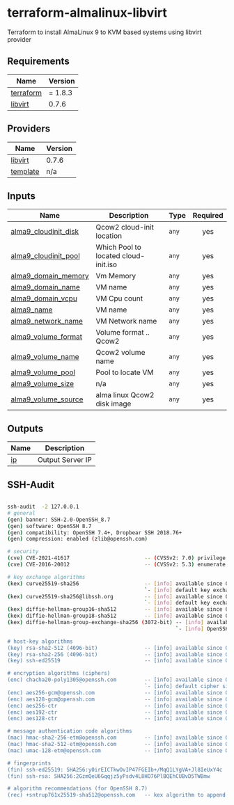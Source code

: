 # terraform-almalinux-libvirt

Terraform to install AlmaLinux 9 to KVM based systems using libvirt provider

<!-- BEGIN_TF_DOCS -->
## Requirements

| Name | Version |
|------|---------|
| <a name="requirement_terraform"></a> [terraform](#requirement\_terraform) | = 1.8.3 |
| <a name="requirement_libvirt"></a> [libvirt](#requirement\_libvirt) | 0.7.6 |

## Providers

| Name | Version |
|------|---------|
| <a name="provider_libvirt"></a> [libvirt](#provider\_libvirt) | 0.7.6 |
| <a name="provider_template"></a> [template](#provider\_template) | n/a |

## Inputs

| Name | Description | Type | Required |
|------|-------------|------|:--------:|
| <a name="input_alma9_cloudinit_disk"></a> [alma9\_cloudinit\_disk](#input\_alma9\_cloudinit\_disk) | Qcow2 cloud-init location | `any` | yes |
| <a name="input_alma9_cloudinit_pool"></a> [alma9\_cloudinit\_pool](#input\_alma9\_cloudinit\_pool) | Which Pool to located cloud-init.iso | `any` | yes |
| <a name="input_alma9_domain_memory"></a> [alma9\_domain\_memory](#input\_alma9\_domain\_memory) | Vm Memory | `any` | yes |
| <a name="input_alma9_domain_name"></a> [alma9\_domain\_name](#input\_alma9\_domain\_name) | VM name | `any` | yes |
| <a name="input_alma9_domain_vcpu"></a> [alma9\_domain\_vcpu](#input\_alma9\_domain\_vcpu) | VM Cpu count | `any` | yes |
| <a name="input_alma9_name"></a> [alma9\_name](#input\_alma9\_name) | VM name | `any` | yes |
| <a name="input_alma9_network_name"></a> [alma9\_network\_name](#input\_alma9\_network\_name) | VM Network name | `any` | yes |
| <a name="input_alma9_volume_format"></a> [alma9\_volume\_format](#input\_alma9\_volume\_format) | Volume format .. Qcow2 | `any` | yes |
| <a name="input_alma9_volume_name"></a> [alma9\_volume\_name](#input\_alma9\_volume\_name) | Qcow2 volume name | `any` | yes |
| <a name="input_alma9_volume_pool"></a> [alma9\_volume\_pool](#input\_alma9\_volume\_pool) | Pool to locate VM | `any` | yes |
| <a name="input_alma9_volume_size"></a> [alma9\_volume\_size](#input\_alma9\_volume\_size) | n/a | `any` | yes |
| <a name="input_alma9_volume_source"></a> [alma9\_volume\_source](#input\_alma9\_volume\_source) | alma linux Qcow2 disk image | `any` | yes |

## Outputs

| Name | Description |
|------|-------------|
| <a name="output_ip"></a> [ip](#output\_ip) | Output Server IP |
<!-- END_TF_DOCS -->

## SSH-Audit

```bash

ssh-audit  -2 127.0.0.1
# general
(gen) banner: SSH-2.0-OpenSSH_8.7
(gen) software: OpenSSH 8.7
(gen) compatibility: OpenSSH 7.4+, Dropbear SSH 2018.76+
(gen) compression: enabled (zlib@openssh.com)

# security
(cve) CVE-2021-41617                        -- (CVSSv2: 7.0) privilege escalation via supplemental groups
(cve) CVE-2016-20012                        -- (CVSSv2: 5.3) enumerate usernames via challenge response

# key exchange algorithms
(kex) curve25519-sha256                     -- [info] available since OpenSSH 7.4, Dropbear SSH 2018.76
                                            `- [info] default key exchange since OpenSSH 6.4
(kex) curve25519-sha256@libssh.org          -- [info] available since OpenSSH 6.4, Dropbear SSH 2013.62
                                            `- [info] default key exchange since OpenSSH 6.4
(kex) diffie-hellman-group16-sha512         -- [info] available since OpenSSH 7.3, Dropbear SSH 2016.73
(kex) diffie-hellman-group18-sha512         -- [info] available since OpenSSH 7.3
(kex) diffie-hellman-group-exchange-sha256 (3072-bit) -- [info] available since OpenSSH 4.4
                                                      `- [info] OpenSSH's GEX fallback mechanism was triggered during testing. Very old SSH clients will still be able to create connections using a 2048-bit modulus, though modern clients will use 3072. This can only be disabled by recompiling the code (see https://github.com/openssh/openssh-portable/blob/V_9_4/dh.c#L477).

# host-key algorithms
(key) rsa-sha2-512 (4096-bit)               -- [info] available since OpenSSH 7.2
(key) rsa-sha2-256 (4096-bit)               -- [info] available since OpenSSH 7.2
(key) ssh-ed25519                           -- [info] available since OpenSSH 6.5

# encryption algorithms (ciphers)
(enc) chacha20-poly1305@openssh.com         -- [info] available since OpenSSH 6.5
                                            `- [info] default cipher since OpenSSH 6.9
(enc) aes256-gcm@openssh.com                -- [info] available since OpenSSH 6.2
(enc) aes128-gcm@openssh.com                -- [info] available since OpenSSH 6.2
(enc) aes256-ctr                            -- [info] available since OpenSSH 3.7, Dropbear SSH 0.52
(enc) aes192-ctr                            -- [info] available since OpenSSH 3.7
(enc) aes128-ctr                            -- [info] available since OpenSSH 3.7, Dropbear SSH 0.52

# message authentication code algorithms
(mac) hmac-sha2-256-etm@openssh.com         -- [info] available since OpenSSH 6.2
(mac) hmac-sha2-512-etm@openssh.com         -- [info] available since OpenSSH 6.2
(mac) umac-128-etm@openssh.com              -- [info] available since OpenSSH 6.2

# fingerprints
(fin) ssh-ed25519: SHA256:y0irEICTkwOvIP47FGEIb+/MqQ1LYgVA+Jl8IeUxY4c
(fin) ssh-rsa: SHA256:2GzmQeU6Gqqjz5yPsdv4L8HO76PlBQEhCUBvD5TWBmw

# algorithm recommendations (for OpenSSH 8.7)
(rec) +sntrup761x25519-sha512@openssh.com   -- kex algorithm to append

```
